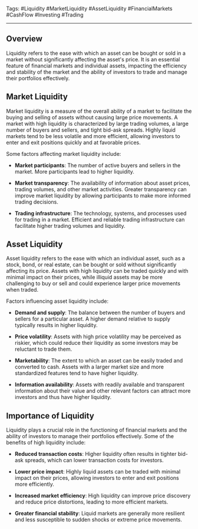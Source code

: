 Tags: #Liquidity #MarketLiquidity #AssetLiquidity #FinancialMarkets #CashFlow #Investing #Trading

---

## Overview

Liquidity refers to the ease with which an asset can be bought or sold in a market without significantly affecting the asset's price. It is an essential feature of financial markets and individual assets, impacting the efficiency and stability of the market and the ability of investors to trade and manage their portfolios effectively.

## Market Liquidity

Market liquidity is a measure of the overall ability of a market to facilitate the buying and selling of assets without causing large price movements. A market with high liquidity is characterized by large trading volumes, a large number of buyers and sellers, and tight bid-ask spreads. Highly liquid markets tend to be less volatile and more efficient, allowing investors to enter and exit positions quickly and at favorable prices.

Some factors affecting market liquidity include:

-   **Market participants**: The number of active buyers and sellers in the market. More participants lead to higher liquidity.
    
-   **Market transparency**: The availability of information about asset prices, trading volumes, and other market activities. Greater transparency can improve market liquidity by allowing participants to make more informed trading decisions.
    
-   **Trading infrastructure**: The technology, systems, and processes used for trading in a market. Efficient and reliable trading infrastructure can facilitate higher trading volumes and liquidity.
    

## Asset Liquidity

Asset liquidity refers to the ease with which an individual asset, such as a stock, bond, or real estate, can be bought or sold without significantly affecting its price. Assets with high liquidity can be traded quickly and with minimal impact on their prices, while illiquid assets may be more challenging to buy or sell and could experience larger price movements when traded.

Factors influencing asset liquidity include:

-   **Demand and supply**: The balance between the number of buyers and sellers for a particular asset. A higher demand relative to supply typically results in higher liquidity.
    
-   **Price volatility**: Assets with high price volatility may be perceived as riskier, which could reduce their liquidity as some investors may be reluctant to trade them.
    
-   **Marketability**: The extent to which an asset can be easily traded and converted to cash. Assets with a larger market size and more standardized features tend to have higher liquidity.
    
-   **Information availability**: Assets with readily available and transparent information about their value and other relevant factors can attract more investors and thus have higher liquidity.
    

## Importance of Liquidity

Liquidity plays a crucial role in the functioning of financial markets and the ability of investors to manage their portfolios effectively. Some of the benefits of high liquidity include:

-   **Reduced transaction costs**: Higher liquidity often results in tighter bid-ask spreads, which can lower transaction costs for investors.
    
-   **Lower price impact**: Highly liquid assets can be traded with minimal impact on their prices, allowing investors to enter and exit positions more efficiently.
    
-   **Increased market efficiency**: High liquidity can improve price discovery and reduce price distortions, leading to more efficient markets.
    
-   **Greater financial stability**: Liquid markets are generally more resilient and less susceptible to sudden shocks or extreme price movements.